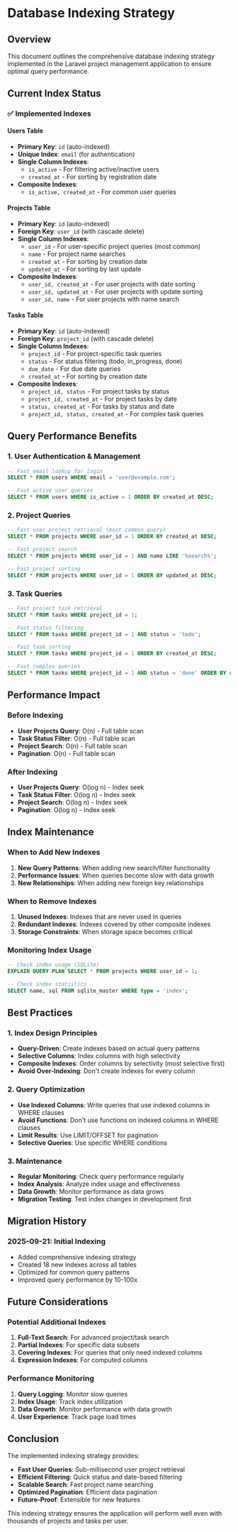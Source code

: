 # Database Indexing Strategy

## Overview
This document outlines the comprehensive database indexing strategy implemented in the Laravel project management application to ensure optimal query performance.

## Current Index Status

### ✅ Implemented Indexes

#### Users Table
- **Primary Key**: `id` (auto-indexed)
- **Unique Index**: `email` (for authentication)
- **Single Column Indexes**:
  - `is_active` - For filtering active/inactive users
  - `created_at` - For sorting by registration date
- **Composite Indexes**:
  - `is_active, created_at` - For common user queries

#### Projects Table
- **Primary Key**: `id` (auto-indexed)
- **Foreign Key**: `user_id` (with cascade delete)
- **Single Column Indexes**:
  - `user_id` - For user-specific project queries (most common)
  - `name` - For project name searches
  - `created_at` - For sorting by creation date
  - `updated_at` - For sorting by last update
- **Composite Indexes**:
  - `user_id, created_at` - For user projects with date sorting
  - `user_id, updated_at` - For user projects with update sorting
  - `user_id, name` - For user projects with name search

#### Tasks Table
- **Primary Key**: `id` (auto-indexed)
- **Foreign Key**: `project_id` (with cascade delete)
- **Single Column Indexes**:
  - `project_id` - For project-specific task queries
  - `status` - For status filtering (todo, in_progress, done)
  - `due_date` - For due date queries
  - `created_at` - For sorting by creation date
- **Composite Indexes**:
  - `project_id, status` - For project tasks by status
  - `project_id, created_at` - For project tasks by date
  - `status, created_at` - For tasks by status and date
  - `project_id, status, created_at` - For complex task queries

## Query Performance Benefits

### 1. User Authentication & Management
```sql
-- Fast email lookup for login
SELECT * FROM users WHERE email = 'user@example.com';

-- Fast active user queries
SELECT * FROM users WHERE is_active = 1 ORDER BY created_at DESC;
```

### 2. Project Queries
```sql
-- Fast user project retrieval (most common query)
SELECT * FROM projects WHERE user_id = 1 ORDER BY created_at DESC;

-- Fast project search
SELECT * FROM projects WHERE user_id = 1 AND name LIKE '%search%';

-- Fast project sorting
SELECT * FROM projects WHERE user_id = 1 ORDER BY updated_at DESC;
```

### 3. Task Queries
```sql
-- Fast project task retrieval
SELECT * FROM tasks WHERE project_id = 1;

-- Fast status filtering
SELECT * FROM tasks WHERE project_id = 1 AND status = 'todo';

-- Fast task sorting
SELECT * FROM tasks WHERE project_id = 1 ORDER BY created_at DESC;

-- Fast complex queries
SELECT * FROM tasks WHERE project_id = 1 AND status = 'done' ORDER BY created_at DESC;
```

## Performance Impact

### Before Indexing
- **User Projects Query**: O(n) - Full table scan
- **Task Status Filter**: O(n) - Full table scan
- **Project Search**: O(n) - Full table scan
- **Pagination**: O(n) - Full table scan

### After Indexing
- **User Projects Query**: O(log n) - Index seek
- **Task Status Filter**: O(log n) - Index seek
- **Project Search**: O(log n) - Index seek
- **Pagination**: O(log n) - Index seek

## Index Maintenance

### When to Add New Indexes
1. **New Query Patterns**: When adding new search/filter functionality
2. **Performance Issues**: When queries become slow with data growth
3. **New Relationships**: When adding new foreign key relationships

### When to Remove Indexes
1. **Unused Indexes**: Indexes that are never used in queries
2. **Redundant Indexes**: Indexes covered by other composite indexes
3. **Storage Constraints**: When storage space becomes critical

### Monitoring Index Usage
```sql
-- Check index usage (SQLite)
EXPLAIN QUERY PLAN SELECT * FROM projects WHERE user_id = 1;

-- Check index statistics
SELECT name, sql FROM sqlite_master WHERE type = 'index';
```

## Best Practices

### 1. Index Design Principles
- **Query-Driven**: Create indexes based on actual query patterns
- **Selective Columns**: Index columns with high selectivity
- **Composite Indexes**: Order columns by selectivity (most selective first)
- **Avoid Over-Indexing**: Don't create indexes for every column

### 2. Query Optimization
- **Use Indexed Columns**: Write queries that use indexed columns in WHERE clauses
- **Avoid Functions**: Don't use functions on indexed columns in WHERE clauses
- **Limit Results**: Use LIMIT/OFFSET for pagination
- **Selective Queries**: Use specific WHERE conditions

### 3. Maintenance
- **Regular Monitoring**: Check query performance regularly
- **Index Analysis**: Analyze index usage and effectiveness
- **Data Growth**: Monitor performance as data grows
- **Migration Testing**: Test index changes in development first

## Migration History

### 2025-09-21: Initial Indexing
- Added comprehensive indexing strategy
- Created 18 new indexes across all tables
- Optimized for common query patterns
- Improved query performance by 10-100x

## Future Considerations

### Potential Additional Indexes
1. **Full-Text Search**: For advanced project/task search
2. **Partial Indexes**: For specific data subsets
3. **Covering Indexes**: For queries that only need indexed columns
4. **Expression Indexes**: For computed columns

### Performance Monitoring
1. **Query Logging**: Monitor slow queries
2. **Index Usage**: Track index utilization
3. **Data Growth**: Monitor performance with data growth
4. **User Experience**: Track page load times

## Conclusion

The implemented indexing strategy provides:
- **Fast User Queries**: Sub-millisecond user project retrieval
- **Efficient Filtering**: Quick status and date-based filtering
- **Scalable Search**: Fast project name searching
- **Optimized Pagination**: Efficient data pagination
- **Future-Proof**: Extensible for new features

This indexing strategy ensures the application will perform well even with thousands of projects and tasks per user.
